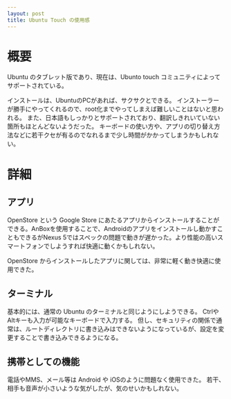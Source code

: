 ```yaml
---
layout: post
title: Ubuntu Touch の使用感
---
```


# 概要
Ubuntu のタブレット版であり、現在は、Ubunto touch コミュニティによってサポートされている。

インストールは、UbuntuのPCがあれば、サクサクとできる。
インストーラーが勝手にやってくれるので、root化までやってしまえば難しいことはないと思われる。
また、日本語もしっかりとサポートされており、翻訳しきれいていない箇所もほとんどないようだった。
キーボードの使い方や、アプリの切り替え方法などに若干クセが有るのでなれるまで少し時間がかかってしまうかもしれない。

# 詳細
## アプリ
OpenStore という Google Store にあたるアプリからインストールすることができる。AnBoxを使用することで、Androidのアプリをインストールし動かすこともできるがNexus 5ではスペックの問題で動きが遅かった。より性能の高いスマートフォンでしようすれば快適に動くかもしれない。

OpenStore からインストールしたアプリに関しては、非常に軽く動き快適に使用できた。

## ターミナル
基本的には、通常の Ubuntu のターミナルと同じようにしようできる。
CtrlやAltキーも入力が可能なキーボードで入力する。
但し、セキュリティの関係で通常は、ルートディレクトリに書き込みはできないようになっているが、設定を変更することで書き込みできるようになる。

## 携帯としての機能
電話やMMS、メール等は Android や iOSのように問題なく使用できた。
若干、相手も音声が小さいような気がしたが、気のせいかもしれない。
